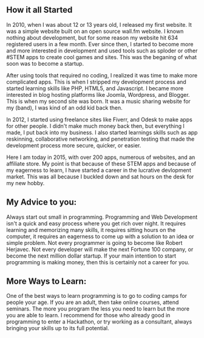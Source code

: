 ## How it all Started
In 2010, when I was about 12 or 13 years old, I released my first website. It was a simple website built on an open source wall.fm website. I known nothing about development, but for some reason my website hit 634 registered users in a few month. Ever since then, I started to become more and more interested in development and used tools such as sploder or other #STEM apps to create cool games and sites. This was the beganing of what soon was to become a startup. 

After using tools that required no coding, I realized it was time to make more complicated apps. This is when I stripped my development process and started learning skills like PHP, HTML5, and Javascript. I became more interested in blog hosting platforms like Joomla, Wordpress, and Blogger. This is when my second site was born. It was a music sharing website for my (band), I was kind of an odd kid back then. 

In 2012, I started using freelance sites like Fiverr, and Odesk to make apps for other people. I didn't make much money back then, but everything I made, I put back into my business. I also started learnings skills such as app reskinning, collaborative networking, and penetration testing that made the development process more secure, quicker, or easier. 

Here I am today in 2015, with over 200 apps, numerous of websites, and an affiliate store. My point is that because of these STEM apps and because of my eagerness to learn, I have started a career in the lucrative devlopment market. This was all because I buckled down and sat hours on the desk for my new hobby.

## My Advice to you:
Always start out small in programming. Programming and Web Development isn't a quick and easy process where you get rich over night. It requires learning and memorizing many skills, it requires sitting hours on the computer, it requires an eagerness to come up with a solution to an idea or simple problem. Not every programmer is going to become like Robert Herjavec. Not every developer will make the next Fortune 100 company, or become the next million dollar startup. If your main intention to start programming is making money, then this is certainly not a career for you. 

## More Ways to Learn:
One of the best ways to learn programming is to go to coding camps for people your age. If you are an adult, then take online courses, attend seminars. The more you program the less you need to learn but the more you are able to learn. I recommend for those who already good in programming to enter a Hackathon, or try working as a consultant, always bringing your skills up to its full potential.